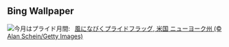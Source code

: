 ## Bing Wallpaper
![](https://www.bing.com/th?id=OHR.PrideParade_JA-JP3577767759_UHD.jpg&w=1000)今月はプライド月間:&nbsp;&ensp;[風になびくプライドフラッグ, 米国 ニューヨーク州 (© Alan Schein/Getty Images)](https://www.bing.com/th?id=OHR.PrideParade_JA-JP3577767759_UHD.jpg)
<br><br/>
